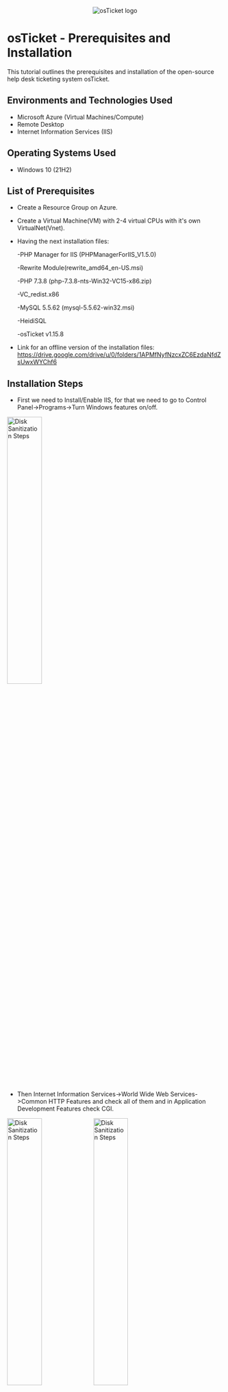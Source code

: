 <p align="center">
<img src="https://i.imgur.com/Clzj7Xs.png" alt="osTicket logo"/>
</p>

<h1>osTicket - Prerequisites and Installation</h1>
This tutorial outlines the prerequisites and installation of the open-source help desk ticketing system osTicket.<br />




<h2>Environments and Technologies Used</h2>

- Microsoft Azure (Virtual Machines/Compute)
- Remote Desktop
- Internet Information Services (IIS)

<h2>Operating Systems Used </h2>

- Windows 10</b> (21H2)

<h2>List of Prerequisites</h2>

- Create a Resource Group on Azure.
- Create a Virtual Machine(VM) with 2-4 virtual CPUs with it's own VirtualNet(Vnet).
- Having the next installation files:

  -PHP Manager for IIS (PHPManagerForIIS_V1.5.0)

  -Rewrite Module(rewrite_amd64_en-US.msi) 

  -PHP 7.3.8 (php-7.3.8-nts-Win32-VC15-x86.zip)

  -VC_redist.x86

  -MySQL 5.5.62 (mysql-5.5.62-win32.msi)

  -HeidiSQL

  -osTicket v1.15.8
 - Link for an offline version of the installation files: https://drive.google.com/drive/u/0/folders/1APMfNyfNzcxZC6EzdaNfdZsUwxWYChf6

<h2>Installation Steps</h2>

- First we need to Install/Enable IIS,  for that we need to go to Control Panel->Programs->Turn Windows features on/off.


<img src="https://i.imgur.com/PCoURri.png)" height="40%" width="40%" alt="Disk Sanitization Steps"/>

- Then Internet Information Services->World Wide Web Services->Common HTTP Features and check all of them and in Application Development Features check CGI.

<img src="https://i.imgur.com/6OjOIy8.png)" height="40%" width="40%" alt="Disk Sanitization Steps"/><img src="https://i.imgur.com/vFjouJu.png)" height="40%" width="40%" alt="Disk Sanitization Steps"/>

- From the installation files let's install PHP Manager for IIS (PHPManagerForIIS_V1.5.0) and Rewrite Module(rewrite_amd64_en-US.msi).

- We also need to create the directory C:\PHP.

- From the Installation Files, download PHP 7.3.8 (php-7.3.8-nts-Win32-VC15-x86.zip) and unzip the contents into C:\PHP.

- From the Installation Files, download and install VC_redist.x86.exe.

- From the Installation Files, download and install MySQL 5.5.62 (mysql-5.5.62-win32.msi).

  ->Typical Setup 
->Launch Configuration Wizard (after install) 
->Standard Configuration -> you need a password write it down for later

- Open IIS as an Admin.

- Register PHP from within IIS ->PHP Manager->Register new PHP version->browse for the php-cgi.exe inside C:\PHP
  <img src="https://i.imgur.com/hbwZwnV.png)" height="100%" width="100%" alt="Disk Sanitization Steps"/>
</p>


- Reload IIS (Open IIS, Stop and Start the server).

- Install osTicket v1.15.8.
- Download osTicket from the Installation Files Folder.
Extract and copy “upload” folder to C:\inetpub\wwwroot.
Within C:\inetpub\wwwroot, Rename “upload” to “osTicket”.
- Reload IIS (Open IIS, Stop and Start the server).
- Go to sites -> Default -> osTicket.
On the right, click “Browse *:80”.

<img src="https://i.imgur.com/Jqu9qyY.png)" height="100%" width="100%" alt="Disk Sanitization Steps"/>

And this window should appear, if so, you have done everything correct.

<img src="https://i.imgur.com/bc3rOHn.png)" height="100%" width="100%" alt="Disk Sanitization Steps"/>

- Rename: ost-config.php

-From: C:\inetpub\wwwroot\osTicket\include\ost-sampleconfig.php 

-To: C:\inetpub\wwwroot\osTicket\include\ost-config.php

Assign Permissions: ost-config.php -> Properties -> Security -> Advanced -> Disable inheritance -> Remove All
New Permissions -> Add ->  Everyone -> Full Control -> Apply 


- Note that some extensions are not enabled
  
  -Go back to IIS, sites -> Default -> osTicket
Double-click PHP Manager
Click “Enable or disable an extension”
<img src="https://i.imgur.com/WIk0VD9.png)" height="80%" width="80%" alt="Disk Sanitization Steps"/>

 -Enable: php_imap.dll

 -Enable: php_intl.dll

 -Enable: php_opcache.dll

-Refresh the osTicket site in your browse, observe the changes. Should be like this now.
<img src="https://i.imgur.com/BXByLc5.png)" height="80%" width="80%" alt="Disk Sanitization Steps"/>

- Continue Setting up osTicket in the browser (click Continue)

  -Name Helpdesk
  
  -Default email (receives email from customers)

- From the Installation Files, download and install HeidiSQL. Note is a word document with the link within it to download. 
  
  -Open Heidi SQL
 
  -Create a new session, root/password you like, write it down -> Open
 
 <img src="https://i.imgur.com/RzLWDqv.png)" height="40%" width="40%" alt="Disk Sanitization Steps"/> <img src="https://i.imgur.com/A6Pd7xi.png)" height="46%" width="46%" alt="Disk Sanitization Steps"/>
 
- Create a database called “osTicket”
  
 <img src="https://i.imgur.com/WKdvVmi.png)" height="80%" width="80%" alt="Disk Sanitization Steps"/>

- Continue Setting up osticket in the browser
 -MySQL Database: osTicket
 -MySQL Username: root
- MySQL Password: password you write down
- Click “Install Now!”


Congratulations!!!, hopefully it is installed with no errors and look like this:

<img src="https://i.imgur.com/gn46jB1.png)" height="80%" width="80%" alt="Disk Sanitization Steps"/>


- Browse to your help desk login page: http://localhost/osTicket/scp/login.php

- End Users osTicket URL: http://localhost/osTicket/ 

- !!!!  Clean up
  
   -Delete: C:\inetpub\wwwroot\osTicket\setup

   -Set Permissions to “Read and execute” only: C:\inetpub\wwwroot\osTicket\include\ost-config.php -> Properties -> Security -> Advanced -> select Everyone -> Edit -> Read and execute -> Apply

